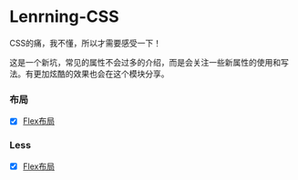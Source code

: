 # Lenrning-CSS

CSS的痛，我不懂，所以才需要感受一下！

这是一个新坑，常见的属性不会过多的介绍，而是会关注一些新属性的使用和写法。有更加炫酷的效果也会在这个模块分享。

### 布局

* [x] [Flex布局](https://github.com/RenYanlong/Lenrning-CSS/blob/master/布局/Flex布局.md)


### Less

* [x] [Flex布局](https://github.com/RenYanlong/Lenrning-CSS/blob/master/布局/Flex布局.md)